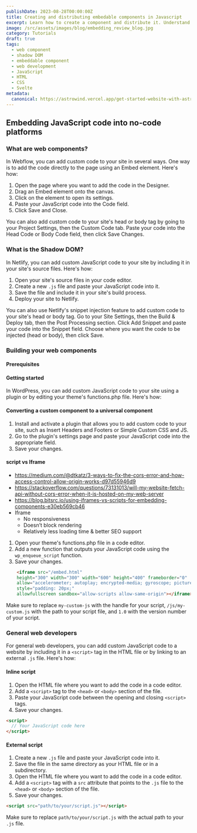 ```yaml
---
publishDate: 2023-08-28T00:00:00Z
title: Creating and distributing embedable components in Javascript
excerpt: Learn how to create a component and distribute it. Understand the problems you need to consider when creating a component.
image: /src/assets/images/blog/embedding_review_blog.jpg
category: Tutorials
draft: true
tags:
  - web component
  - shadow DOM
  - embeddable component
  - web development
  - JavaScript
  - HTML
  - CSS
  - Svelte
metadata:
  canonical: https://astrowind.vercel.app/get-started-website-with-astro-tailwind-css
---
```


## Embedding JavaScript code into no-code platforms

### What are web components?

In Webflow, you can add custom code to your site in several ways. One way is to add the code directly to the page using an Embed element. Here's how:

1. Open the page where you want to add the code in the Designer.
2. Drag an Embed element onto the canvas.
3. Click on the element to open its settings.
4. Paste your JavaScript code into the Code field.
5. Click Save and Close.

You can also add custom code to your site's head or body tag by going to your Project Settings, then the Custom Code tab. Paste your code into the Head Code or Body Code field, then click Save Changes.

### What is the Shadow DOM?

In Netlify, you can add custom JavaScript code to your site by including it in your site's source files. Here's how:

1. Open your site's source files in your code editor.
2. Create a new `.js` file and paste your JavaScript code into it.
3. Save the file and include it in your site's build process.
4. Deploy your site to Netlify.

You can also use Netlify's snippet injection feature to add custom code to your site's head or body tag. Go to your Site Settings, then the Build & Deploy tab, then the Post Processing section. Click Add Snippet and paste your code into the Snippet field. Choose where you want the code to be injected (head or body), then click Save.

### Building your web components

#### Prerequisites

#### Getting started
In WordPress, you can add custom JavaScript code to your site using a plugin or by editing your theme's functions.php file. Here's how:

#### Converting a custom component to a universal component

1. Install and activate a plugin that allows you to add custom code to your site, such as Insert Headers and Footers or Simple Custom CSS and JS.
2. Go to the plugin's settings page and paste your JavaScript code into the appropriate field.
3. Save your changes.

#### script vs Iframe
* https://medium.com/@dtkatz/3-ways-to-fix-the-cors-error-and-how-access-control-allow-origin-works-d97d55946d9
* https://stackoverflow.com/questions/73131013/will-my-website-fetch-api-without-cors-error-when-it-is-hosted-on-my-web-server
* https://blog.bitsrc.io/using-iframes-vs-scripts-for-embedding-components-e30eb569cb46
* Iframe 
  * No responsiveness
  * Doesn’t block rendering
  * Relatively less loading time & better SEO support

1. Open your theme's functions.php file in a code editor.
2. Add a new function that outputs your JavaScript code using the `wp_enqueue_script` function.
3. Save your changes.

```html
    <iframe src="/embed.html" 
    height="300" width="300" width="600" height="400" frameborder="0" 
    allow="accelerometer; autoplay; encrypted-media; gyroscope; picture-in picture" 
    style="padding: 20px;"
    allowfullscreen sandbox="allow-scripts allow-same-origin"></iframe>
```

Make sure to replace `my-custom-js` with the handle for your script, `/js/my-custom.js` with the path to your script file, and `1.0` with the version number of your script.

### General web developers

For general web developers, you can add custom JavaScript code to a website by including it in a `<script>` tag in the HTML file or by linking to an external `.js` file. Here's how:

#### Inline script

1. Open the HTML file where you want to add the code in a code editor.
2. Add a `<script>` tag to the `<head>` or `<body>` section of the file.
3. Paste your JavaScript code between the opening and closing `<script>` tags.
4. Save your changes.

```html
<script>
  // Your JavaScript code here
</script>
```

#### External script

1. Create a new `.js` file and paste your JavaScript code into it.
2. Save the file in the same directory as your HTML file or in a subdirectory.
3. Open the HTML file where you want to add the code in a code editor.
4. Add a `<script>` tag with a `src` attribute that points to the `.js` file to the `<head>` or `<body>` section of the file.
5. Save your changes.

```html
<script src="path/to/your/script.js"></script>
```

Make sure to replace `path/to/your/script.js` with the actual path to your `.js` file.
